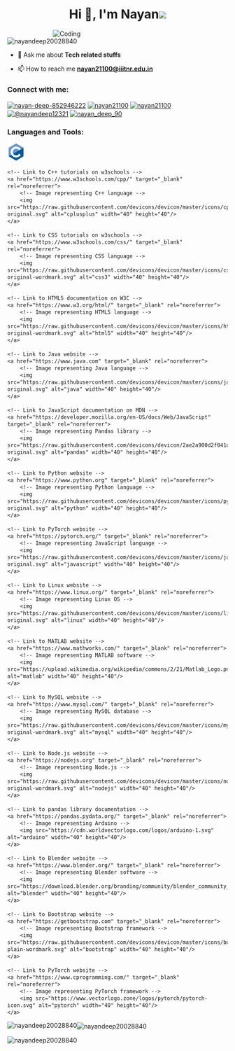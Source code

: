 
<h1 align="center">Hi 👋, I'm Nayan<img src="https://emojis.slackmojis.com/emojis/images/1536351075/4594/blob-wave.gif?1536351075" width="30" /></h1>
<img align="right" alt="Coding" width="400" src="https://miro.medium.com/max/1360/0*7Q3yvSIv_t0ioJ-Z.gif">

<p align="left"> <img src="https://komarev.com/ghpvc/?username=nayandeep20028840&label=Profile%20views&color=0e75b6&style=flat" alt="nayandeep20028840" /> </p>

- 💬 Ask me about **Tech related stuffs**

- 📫 How to reach me **nayan21100@iiitnr.edu.in**

<h3 align="left">Connect with me:</h3>

<p align="left">
<a href="https://linkedin.com/in/nayan-deep-852946222" target="blank"><img align="center" src="https://raw.githubusercontent.com/rahuldkjain/github-profile-readme-generator/master/src/images/icons/Social/linked-in-alt.svg" alt="nayan-deep-852946222" height="30" width="40" /></a>
<a href="https://codeforces.com/profile/nayan21100" target="blank"><img align="center" src="https://raw.githubusercontent.com/rahuldkjain/github-profile-readme-generator/master/src/images/icons/Social/codeforces.svg" alt="nayan21100" height="30" width="40" /></a>
<a href="https://www.codechef.com/users/nayan21100" target="blank"><img align="center" src="https://cdn.jsdelivr.net/npm/simple-icons@3.1.0/icons/codechef.svg" alt="nayan21100" height="30" width="40" /></a>
<a href="https://twitter.com/@nayandeep12321" target="blank"><img align="center" src="https://raw.githubusercontent.com/rahuldkjain/github-profile-readme-generator/master/src/images/icons/Social/twitter.svg" alt="@nayandeep12321" height="30" width="40" /></a>
<a href="https://www.instagram.com/nayan_deep_90/" target="blank"><img align="center" src="https://raw.githubusercontent.com/rahuldkjain/github-profile-readme-generator/master/src/images/icons/Social/instagram.svg" alt="nayan_deep_90" height="30" width="40" /></a>
</p>

<!-- Start of HTML code -->
<!-- This header is aligned to the left -->
<h3 align="left">Languages and Tools:</h3>

<!-- Start of paragraph with content aligned to the left -->
<p align="left">
    <!-- Link to Arduino website -->
    <a href="https://www.arduino.cc/" target="_blank" rel="noreferrer">
        <!-- Image representing C language -->
        <img src="https://raw.githubusercontent.com/devicons/devicon/master/icons/c/c-original.svg" alt="c" width="40" height="40"/>
    </a>
    
    <!-- Link to C++ tutorials on w3schools -->
    <a href="https://www.w3schools.com/cpp/" target="_blank" rel="noreferrer">
        <!-- Image representing C++ language -->
        <img src="https://raw.githubusercontent.com/devicons/devicon/master/icons/cplusplus/cplusplus-original.svg" alt="cplusplus" width="40" height="40"/>
    </a>

    <!-- Link to CSS tutorials on w3schools -->
    <a href="https://www.w3schools.com/css/" target="_blank" rel="noreferrer">
        <!-- Image representing CSS language -->
        <img src="https://raw.githubusercontent.com/devicons/devicon/master/icons/css3/css3-original-wordmark.svg" alt="css3" width="40" height="40"/>
    </a>
    
    <!-- Link to HTML5 documentation on W3C -->
    <a href="https://www.w3.org/html/" target="_blank" rel="noreferrer">
        <!-- Image representing HTML5 language -->
        <img src="https://raw.githubusercontent.com/devicons/devicon/master/icons/html5/html5-original-wordmark.svg" alt="html5" width="40" height="40"/>
    </a>
    
    <!-- Link to Java website -->
    <a href="https://www.java.com" target="_blank" rel="noreferrer">
        <!-- Image representing Java language -->
        <img src="https://raw.githubusercontent.com/devicons/devicon/master/icons/java/java-original.svg" alt="java" width="40" height="40"/>
    </a>
    
    <!-- Link to JavaScript documentation on MDN -->
    <a href="https://developer.mozilla.org/en-US/docs/Web/JavaScript" target="_blank" rel="noreferrer">
        <!-- Image representing Pandas library -->
        <img src="https://raw.githubusercontent.com/devicons/devicon/2ae2a900d2f041da66e950e4d48052658d850630/icons/pandas/pandas-original.svg" alt="pandas" width="40" height="40"/>
    </a>
    
    <!-- Link to Python website -->
    <a href="https://www.python.org" target="_blank" rel="noreferrer">
        <!-- Image representing Python language -->
        <img src="https://raw.githubusercontent.com/devicons/devicon/master/icons/python/python-original.svg" alt="python" width="40" height="40"/>
    </a>
    
    <!-- Link to PyTorch website -->
    <a href="https://pytorch.org/" target="_blank" rel="noreferrer">
        <!-- Image representing JavaScript language -->
        <img src="https://raw.githubusercontent.com/devicons/devicon/master/icons/javascript/javascript-original.svg" alt="javascript" width="40" height="40"/>
    </a>
    
    <!-- Link to Linux website -->
    <a href="https://www.linux.org/" target="_blank" rel="noreferrer">
        <!-- Image representing Linux OS -->
        <img src="https://raw.githubusercontent.com/devicons/devicon/master/icons/linux/linux-original.svg" alt="linux" width="40" height="40"/>
    </a>
    
    <!-- Link to MATLAB website -->
    <a href="https://www.mathworks.com/" target="_blank" rel="noreferrer">
        <!-- Image representing MATLAB software -->
        <img src="https://upload.wikimedia.org/wikipedia/commons/2/21/Matlab_Logo.png" alt="matlab" width="40" height="40"/>
    </a>
    
    <!-- Link to MySQL website -->
    <a href="https://www.mysql.com/" target="_blank" rel="noreferrer">
        <!-- Image representing MySQL database -->
        <img src="https://raw.githubusercontent.com/devicons/devicon/master/icons/mysql/mysql-original-wordmark.svg" alt="mysql" width="40" height="40"/>
    </a>
    
    <!-- Link to Node.js website -->
    <a href="https://nodejs.org" target="_blank" rel="noreferrer">
        <!-- Image representing Node.js -->
        <img src="https://raw.githubusercontent.com/devicons/devicon/master/icons/nodejs/nodejs-original-wordmark.svg" alt="nodejs" width="40" height="40"/>
    </a>
    
    <!-- Link to pandas library documentation -->
    <a href="https://pandas.pydata.org/" target="_blank" rel="noreferrer">
        <!-- Image representing Arduino -->
        <img src="https://cdn.worldvectorlogo.com/logos/arduino-1.svg" alt="arduino" width="40" height="40"/>
    </a>
    
    <!-- Link to Blender website -->
    <a href="https://www.blender.org/" target="_blank" rel="noreferrer">
        <!-- Image representing Blender software -->
        <img src="https://download.blender.org/branding/community/blender_community_badge_white.svg" alt="blender" width="40" height="40"/>
    </a>
    
    <!-- Link to Bootstrap website -->
    <a href="https://getbootstrap.com" target="_blank" rel="noreferrer">
        <!-- Image representing Bootstrap framework -->
        <img src="https://raw.githubusercontent.com/devicons/devicon/master/icons/bootstrap/bootstrap-plain-wordmark.svg" alt="bootstrap" width="40" height="40"/>
    </a>
    
    <!-- Link to PyTorch website -->
    <a href="https://www.cprogramming.com/" target="_blank" rel="noreferrer">
        <!-- Image representing PyTorch framework -->
        <img src="https://www.vectorlogo.zone/logos/pytorch/pytorch-icon.svg" alt="pytorch" width="40" height="40"/>
    </a>
</p>
<!-- End of HTML code -->


<!-- GitHub Readme Stats - Top Languages -->
<p>
    <img align="left" src="https://github-readme-stats.vercel.app/api/top-langs?username=nayandeep20028840&show_icons=true&locale=en&layout=compact" alt="nayandeep20028840" />
</p>

<!-- GitHub Readme Stats - Contributions -->
<p>
    <img align="center" src="https://github-readme-stats.vercel.app/api?username=nayandeep20028840&show_icons=true&locale=en" alt="nayandeep20028840" />
</p>

<!-- GitHub Readme Stats - Streak -->
<p>
    <img align="center" src="https://github-readme-streak-stats.herokuapp.com/?user=nayandeep20028840&" alt="nayandeep20028840" />
</p>



